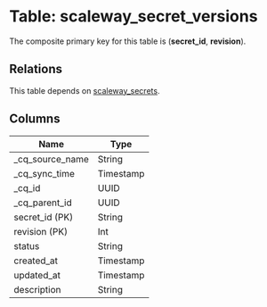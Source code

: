 # Table: scaleway_secret_versions

The composite primary key for this table is (**secret_id**, **revision**).

## Relations

This table depends on [scaleway_secrets](scaleway_secrets.md).

## Columns

| Name          | Type          |
| ------------- | ------------- |
|_cq_source_name|String|
|_cq_sync_time|Timestamp|
|_cq_id|UUID|
|_cq_parent_id|UUID|
|secret_id (PK)|String|
|revision (PK)|Int|
|status|String|
|created_at|Timestamp|
|updated_at|Timestamp|
|description|String|